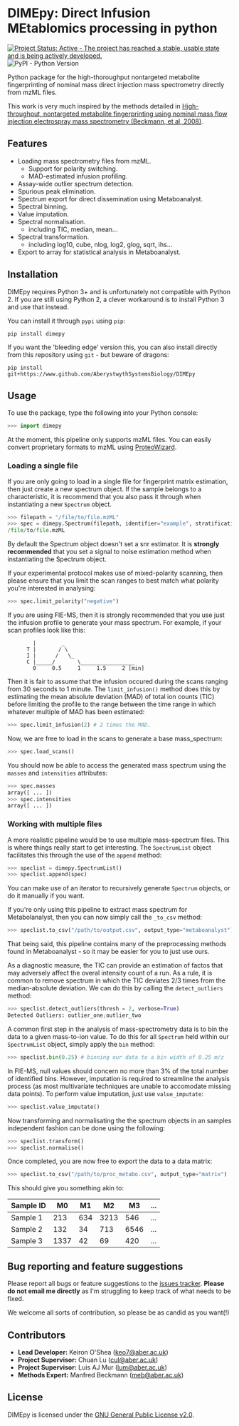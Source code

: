 # DIMEpy: Direct Infusion MEtablomics processing in python

[![Project Status: Active - The project has reached a stable, usable state and is being actively developed.](http://www.repostatus.org/badges/0.1.0/active.svg)](http://www.repostatus.org/#active)
![PyPI - Python Version](https://img.shields.io/pypi/pyversions/DIMEpy.svg)

Python package for the high-thoroughput nontargeted metabolite fingerprinting of nominal mass direct injection mass spectrometry directly from mzML files.

This work is very much inspired by the methods detailed in [High-throughput, nontargeted metabolite fingerprinting using nominal mass flow injection electrospray mass spectrometry (Beckmann, et al, 2008)](https://www.nature.com/articles/nprot.2007.500). 

## Features

- Loading mass spectrometry files from mzML.
  - Support for polarity switching.
  - MAD-estimated infusion profiling.
- Assay-wide outlier spectrum detection.
- Spurious peak elimination.
- Spectrum export for direct dissemination using Metaboanalyst.
- Spectral binning.
- Value imputation.
- Spectral normalisation.
  - including TIC, median, mean...
- Spectral transformation.
  - including log10, cube, nlog, log2, glog, sqrt, ihs...
- Export to array for statistical analysis in Metaboanalyst.

## Installation

DIMEpy requires Python 3+ and is unfortunately not compatible with Python 2. If you are still using Python 2, a clever workaround is to install Python 3 and use that instead.

You can install it through ```pypi``` using ```pip```:

```
pip install dimepy
```

If you want the 'bleeding edge' version this, you can also install directly from this repository using ```git``` - but beware of dragons:

```
pip install git+https://www.github.com/AberystwythSystemsBiology/DIMEpy
```

## Usage

To use the package, type the following into your Python console:

```python
>>> import dimepy
```

At the moment, this pipeline only supports mzML files. You can easily convert proprietary formats to mzML using [ProteoWizard](http://www.proteowizard.org/download.html).

### Loading a single file

If you are only going to load in a single file for fingerprint matrix estimation, then just create a new spectrum object. If the sample belongs to a characteristic, it is recommend that you also pass it through when instantiating a new ```Spectrum``` object.

```python
>>> filepath = "/file/to/file.mzML"
>>> spec = dimepy.Spectrum(filepath, identifier="example", stratification="class_one")
/file/to/file.mzML
```

By default the Spectrum object doesn't set a snr estimator. It is **strongly recommended** that you set a signal to noise estimation method when instantiating the Spectrum object.

If your experimental protocol makes use of mixed-polarity scanning, then please ensure that you limit the scan ranges to best match what polarity you're interested in analysing:

```python
>>> spec.limit_polarity("negative")
```


If you are using FIE-MS, then it is strongly recommended that you use just the infusion profile to generate your mass spectrum. For example, if your scan profiles look like this:

```
        |        _
      T |       / \
      I |      /   \_
      C |_____/       \_________________
        0     0.5     1     1.5     2 [min]
```

Then it is fair to assume that the infusion occured during the scans ranging from 30 seconds to 1 minute. The ```limit_infusion()``` method does this by estimating the mean absolute deviation (MAD) of total ion counts (TIC) before limiting the profile to the range between the time range in which whatever multiple of MAD has been estimated:

```python
>>> spec.limit_infusion(2) # 2 times the MAD.
```

Now, we are free to load in the scans to generate a base mass_spectrum:

```python
>>> spec.load_scans()
```

You should now be able to access the generated mass spectrum using the ```masses``` and ```intensities``` attributes:

```python
>>> spec.masses
array([ ... ])
>>> spec.intensities
array([ ... ])
```

### Working with multiple files

A more realistic pipeline would be to use multiple mass-spectrum files. This is where things really start to get interesting. The ```SpectrumList``` object facilitates this through the use of the ```append``` method:

```python
>>> speclist = dimepy.SpectrumList()
>>> speclist.append(spec)
```

You can make use of an iterator to recursively generate ```Spectrum``` objects, or do it manually if you want.

If you're only using this pipeline to extract mass spectrum for Metabolanalyst, then you can now simply call the ```_to_csv``` method:

```python
>>> speclist.to_csv("/path/to/output.csv", output_type="metaboanalyst")
```

That being said, this pipeline contains many of the preprocessing methods found in Metaboanalyst - so it may be easier for you to just use ours.

As a diagnostic measure, the TIC can provide an estimation of factos that may adversely affect the overal intensity count of a run. As a rule, it is common to remove spectrum in which the TIC deviates 2/3 times from the median-absolute deviation. We can do this by calling the ```detect_outliers``` method:

```python
>>> speclist.detect_outliers(thresh = 2, verbose=True)
Detected Outliers: outlier_one;outlier_two 
```

A common first step in the analysis of mass-spectrometry data is to bin the data to a given mass-to-ion value. To do this for all ```Spectrum``` held within our ```SpectrumList``` object, simply apply the ```bin``` method:

```python
>>> speclist.bin(0.25) # binning our data to a bin width of 0.25 m/z
```

In FIE-MS, null values should concern no more than 3% of the total number of identified bins. However, imputation is required to streamline the analysis process (as most multivariate techniques are unable to accomodate missing data points). To perform value imputation, just use ```value_imputate```:

```python
>>> speclist.value_imputate()
```

Now transforming and normalisating the the spectrum objects in an samples independent fashion can be done using the following:

```python
>>> speclist.transform()
>>> speclist.normalise()
```

Once completed, you are now free to export the data to a data matrix:

```python
>>> speclist.to_csv("/path/to/proc_metabo.csv", output_type="matrix")
```

This should give you something akin to:

| Sample ID | M0 | M1 | M2 | M3 |... |
|-----------|----|----|----|----|----|
| Sample 1 | 213 | 634 | 3213 | 546 | ... |
| Sample 2 | 132 | 34 | 713 | 6546 |... |
| Sample 3 | 1337  | 42 | 69 | 420 | ... |

## Bug reporting and feature suggestions

Please report all bugs or feature suggestions to the [issues tracker](https://github.com/AberystwythSystemsBiology/DIMEpy/issues). **Please do not email me directly** as I'm struggling to keep track of what needs to be fixed. 

We welcome all sorts of contribution, so please be as candid as you want(!)

## Contributors

* **Lead Developer:** Keiron O'Shea (keo7@aber.ac.uk)
* **Project Supervisor:** Chuan Lu (cul@aber.ac.uk)
* **Project Supervisor:** Luis AJ Mur (lum@aber.ac.uk)
* **Methods Expert:** Manfred Beckmann (meb@aber.ac.uk)

## License

DIMEpy is licensed under the [GNU General Public License v2.0](https://raw.githubusercontent.com/AberystwythSystemsBiology/DIMEpy/master/LICENSE).
